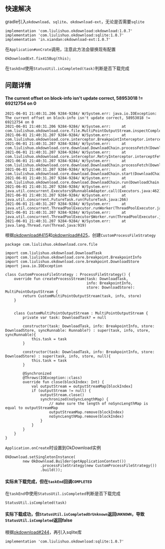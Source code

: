 ## 快速解决
gradle引入`okdownload`、`sqlite`、`okdownload-ext`，无论是否需要`sqlite`
```
implementation 'com.liulishuo.okdownload:okdownload:1.0.7'
implementation 'com.liulishuo.okdownload:sqlite:1.0.7'
implementation 'in.xiandan:okdownload-ext:1.0.7'
```

在`Application#onCrate`调用，注意此方法会替换现有配置
```
OkDownloadExt.fix415Bug(this);
```

在`taskEnd`使用`StatusUtil.isCompleted(task)`判断是否下载完成

## 问题详情
#### The current offset on block-info isn't update correct, 58953018 != 69212754 on 0

```
2021-06-01 21:40:31.206 9284-9284/ W/System.err: java.io.IOException: The current offset on block-info isn't update correct, 58953018 != 69212754 on 0
2021-06-01 21:40:31.206 9284-9284/ W/System.err:     at com.liulishuo.okdownload.core.file.MultiPointOutputStream.inspectComplete(MultiPointOutputStream.java:263)
2021-06-01 21:40:31.207 9284-9284/ W/System.err:     at com.liulishuo.okdownload.core.interceptor.BreakpointInterceptor.interceptFetch(BreakpointInterceptor.java:123)
2021-06-01 21:40:31.207 9284-9284/ W/System.err:     at com.liulishuo.okdownload.core.download.DownloadChain.processFetch(DownloadChain.java:220)
2021-06-01 21:40:31.207 9284-9284/ W/System.err:     at com.liulishuo.okdownload.core.interceptor.RetryInterceptor.interceptFetch(RetryInterceptor.java:57)
2021-06-01 21:40:31.207 9284-9284/ W/System.err:     at com.liulishuo.okdownload.core.download.DownloadChain.processFetch(DownloadChain.java:220)
2021-06-01 21:40:31.207 9284-9284/ W/System.err:     at com.liulishuo.okdownload.core.download.DownloadChain.start(DownloadChain.java:195)
2021-06-01 21:40:31.207 9284-9284/ W/System.err:     at com.liulishuo.okdownload.core.download.DownloadChain.run(DownloadChain.java:247)
2021-06-01 21:40:31.207 9284-9284/ W/System.err:     at java.util.concurrent.Executors$RunnableAdapter.call(Executors.java:462)
2021-06-01 21:40:31.207 9284-9284/ W/System.err:     at java.util.concurrent.FutureTask.run(FutureTask.java:266)
2021-06-01 21:40:31.207 9284-9284/ W/System.err:     at java.util.concurrent.ThreadPoolExecutor.runWorker(ThreadPoolExecutor.java:1167)
2021-06-01 21:40:31.207 9284-9284/ W/System.err:     at java.util.concurrent.ThreadPoolExecutor$Worker.run(ThreadPoolExecutor.java:641)
2021-06-01 21:40:31.207 9284-9284/ W/System.err:     at java.lang.Thread.run(Thread.java:919)
```

根据[okdownload#415](https://github.com/lingochamp/okdownload/issues/415#issuecomment-753313471)和[okdownload#425](https://github.com/lingochamp/okdownload/pull/425)，创建`CustomProcessFileStrategy`

```
package com.liulishuo.okdownload.core.file

import com.liulishuo.okdownload.DownloadTask
import com.liulishuo.okdownload.core.breakpoint.BreakpointInfo
import com.liulishuo.okdownload.core.breakpoint.DownloadStore
import java.io.IOException

class CustomProcessFileStrategy : ProcessFileStrategy() {
    override fun createProcessStream(task: DownloadTask,
                                     info: BreakpointInfo,
                                     store: DownloadStore): MultiPointOutputStream {
        return CustomMultiPointOutputStream(task, info, store)
    }


    class CustomMultiPointOutputStream : MultiPointOutputStream {
        private var task: DownloadTask? = null

        constructor(task: DownloadTask, info: BreakpointInfo, store: DownloadStore, syncRunnable: Runnable?) : super(task, info, store, syncRunnable){
            this.task = task
        }

        constructor(task: DownloadTask, info: BreakpointInfo, store: DownloadStore) : super(task, info, store, null){
            this.task = task
        }

        @Synchronized
        @Throws(IOException::class)
        override fun close(blockIndex: Int) {
            val outputStream = outputStreamMap[blockIndex]
            if (outputStream != null) {
                outputStream.close()
                synchronized(noSyncLengthMap) {
                    // make sure the length of noSyncLengthMap is equal to outputStreamMap
                    outputStreamMap.remove(blockIndex)
                    noSyncLengthMap.remove(blockIndex)
                }
            }
        }
    }
}
```

`Application.onCreate`时设置到OkDownload实例

```
OkDownload.setSingletonInstance(
        new OkDownload.Builder(getApplicationContext())
                .processFileStrategy(new CustomProcessFileStrategy())
                .build());
```

#### 实际未下载完成，但在`taskEnd`回调`COMPLETED`

在`taskEnd`中使用`StatusUtil.isCompleted`判断是否下载完成
```
StatusUtil.isCompleted(task)
```

#### 实际下载成功，但`StatusUtil.isCompletedOrUnknown`返回`UNKNOWN`，导致`StatusUtil.isCompleted`返回false
根据[okdownload#244](https://github.com/lingochamp/okdownload/issues/244)，再引入sqlite库
```
implementation 'com.liulishuo.okdownload:sqlite:1.0.7'
```
